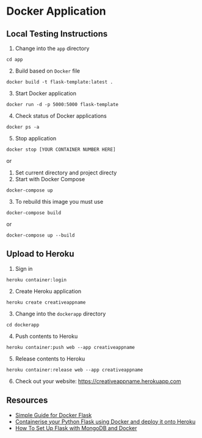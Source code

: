 # Docker Application

## Local Testing Instructions

1. Change into the `app` directory
```
cd app
```
2. Build based on `Docker` file
```
docker build -t flask-template:latest .
```
3. Start Docker application
```
docker run -d -p 5000:5000 flask-template
```
4. Check status of Docker applications
```
docker ps -a
```
5. Stop application
```
docker stop [YOUR CONTAINER NUMBER HERE]
```

or

1. Set current directory and project directy
2. Start with Docker Compose
```
docker-compose up
```
3. To rebuild this image you must use 
```
docker-compose build
```
or 
```
docker-compose up --build
```


## Upload to Heroku

1. Sign in
```
heroku container:login
```
2. Create Heroku application
```
heroku create creativeappname
```
3. Change into the `dockerapp` directory
```
cd dockerapp
```
4. Push contents to Heroku
```
heroku container:push web --app creativeappname
```
5. Release contents to Heroku
```
heroku container:release web --app creativeappname
```
6. Check out your website: https://creativeappname.herokuapp.com

## Resources
- [Simple Guide for Docker Flask](https://codefresh.io/docker-tutorial/hello-whale-getting-started-docker-flask/)
- [Containerise your Python Flask using Docker and deploy it onto Heroku](https://medium.com/@ksashok/containerise-your-python-flask-using-docker-and-deploy-it-onto-heroku-a0b48d025e43)
- [How To Set Up Flask with MongoDB and Docker](https://www.digitalocean.com/community/tutorials/how-to-set-up-flask-with-mongodb-and-docker)